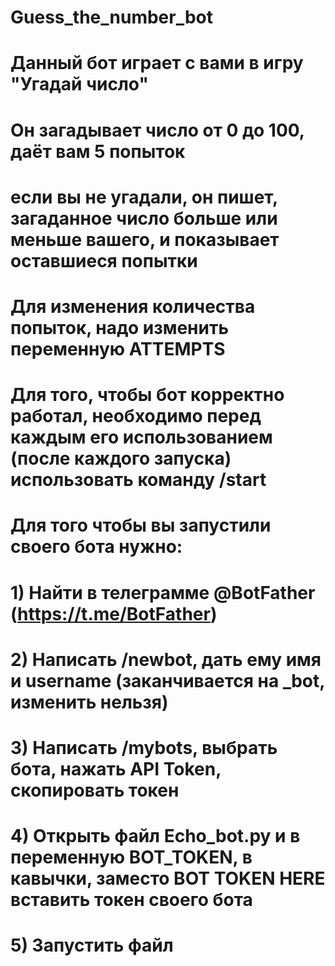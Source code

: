 # **Guess_the_number_bot**
#
# Данный бот играет с вами в игру "Угадай число"
# Он загадывает число от 0 до 100, даёт вам 5 попыток
# если вы не угадали, он пишет, загаданное число больше или меньше вашего, и показывает оставшиеся попытки
#
# Для изменения количества попыток, надо изменить переменную ATTEMPTS
# **Для того, чтобы бот корректно работал**, необходимо перед каждым его использованием (после каждого запуска) использовать команду **/start**
#
#
#
# **Для того чтобы вы запустили своего бота нужно:**
# 1) Найти в телеграмме @BotFather (https://t.me/BotFather)
# 2) Написать /newbot, дать ему имя и username (заканчивается на _bot, изменить нельзя)
# 3) Написать /mybots, выбрать бота, нажать API Token, скопировать токен
# 4) Открыть файл Echo_bot.py и в переменную BOT_TOKEN, в кавычки, заместо BOT TOKEN HERE вставить токен своего бота
# 5) Запустить файл